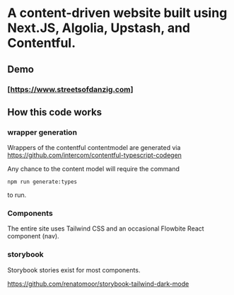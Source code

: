 # A content-driven website built using Next.JS, Algolia, Upstash, and Contentful.

## Demo
### [https://www.streetsofdanzig.com]

## How this code works

### wrapper generation

Wrappers of the contentful contentmodel are generated via 
https://github.com/intercom/contentful-typescript-codegen

Any chance to the content model will require the command

```
npm run generate:types 
```

to run.

### Components
The entire site uses Tailwind CSS and an occasional Flowbite React component (nav).

### storybook
Storybook stories exist for most components.

https://github.com/renatomoor/storybook-tailwind-dark-mode


